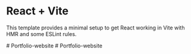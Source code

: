 # React + Vite

This template provides a minimal setup to get React working in Vite with HMR and some ESLint rules.

#   P o r t f o l i o - w e b s i t e  
 #   P o r t f o l i o - w e b s i t e  
 